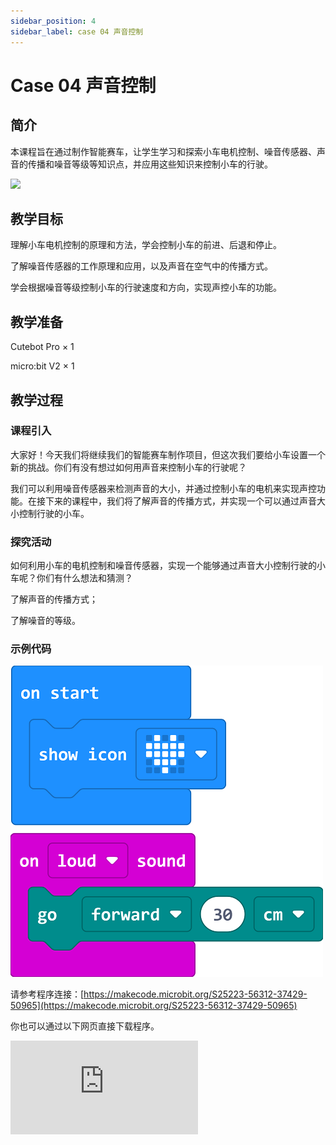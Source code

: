```yaml
---
sidebar_position: 4
sidebar_label: case 04 声音控制
---
```


# Case 04 声音控制

## 简介

本课程旨在通过制作智能赛车，让学生学习和探索小车电机控制、噪音传感器、声音的传播和噪音等级等知识点，并应用这些知识来控制小车的行驶。

![](./images/cutebot-pro-case-04-01.png)

## 教学目标

理解小车电机控制的原理和方法，学会控制小车的前进、后退和停止。

了解噪音传感器的工作原理和应用，以及声音在空气中的传播方式。

学会根据噪音等级控制小车的行驶速度和方向，实现声控小车的功能。

## 教学准备

Cutebot Pro × 1

micro:bit V2 × 1

## 教学过程

### 课程引入

大家好！今天我们将继续我们的智能赛车制作项目，但这次我们要给小车设置一个新的挑战。你们有没有想过如何用声音来控制小车的行驶呢？

我们可以利用噪音传感器来检测声音的大小，并通过控制小车的电机来实现声控功能。在接下来的课程中，我们将了解声音的传播方式，并实现一个可以通过声音大小控制行驶的小车。

### 探究活动

如何利用小车的电机控制和噪音传感器，实现一个能够通过声音大小控制行驶的小车呢？你们有什么想法和猜测？

了解声音的传播方式；

了解噪音的等级。

### 示例代码

![](./images/cutebot-pro-case-04-02.png)


请参考程序连接：[https://makecode.microbit.org/S25223-56312-37429-50965](https://makecode.microbit.org/S25223-56312-37429-50965)

你也可以通过以下网页直接下载程序。

<div
    style={{
        position: 'relative',
        paddingBottom: '60%',
        overflow: 'hidden',
    }}
>
    <iframe
        src="https://makecode.microbit.org/S25223-56312-37429-50965"
        frameborder="0"
        sandbox="allow-popups allow-forms allow-scripts allow-same-origin"
        style={{
            position: 'absolute',
            width: '100%',
            height: '100%',
        }}
    />
</div>


### 团队合作与展示

学生分成小组，共同完成小车的制作和程序编写。

鼓励学生之间相互合作、交流和分享经验。

每个小组有机会向其他小组展示他们制作的智能赛车，并演示通过声音大小控制小车行驶的过程。

### 总结与反思

回顾课程内容，提醒学生掌握了哪些知识和技能。

引导学生讨论他们在制作过程中遇到的问题和困难，以及如何解决这些问题。

引导学生思考声控小车的优化和改进方向，如调整噪音等级阈值、增加其他声音控制功能等。

### 延伸活动

为学生提供进一步的探索和实践机会，例如：

挑战学生通过声音控制小车的速度和方向，实现更复杂的行驶路径。

鼓励学生设计和实现其他有趣的声音控制功能，如转弯、停止等。
